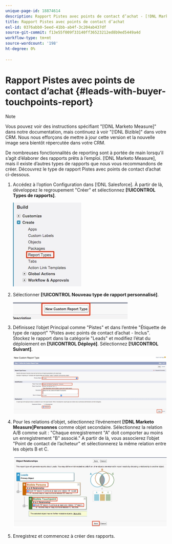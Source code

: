 ```yaml
---
unique-page-id: 18874614
description: Rapport Pistes avec points de contact d’achat - [!DNL Marketo Measure] - Documentation du produit
title: Rapport Pistes avec points de contact d’achat
exl-id: 0376abb0-5eed-41bb-ab4f-3c204ab437df
source-git-commit: f13e55f009f33140ff36523212ed8b9ed5449a4d
workflow-type: tm+mt
source-wordcount: '198'
ht-degree: 0%

---
```


# Rapport Pistes avec points de contact d’achat {#leads-with-buyer-touchpoints-report}

>[!NOTE]
>
>Vous pouvez voir des instructions spécifiant &quot;[!DNL Marketo Measure]&quot; dans notre documentation, mais continuez à voir &quot;[!DNL Bizible]&quot; dans votre CRM. Nous nous efforçons de mettre à jour cette version et la nouvelle image sera bientôt répercutée dans votre CRM.

De nombreuses fonctionnalités de reporting sont à portée de main lorsqu’il s’agit d’élaborer des rapports prêts à l’emploi. [!DNL Marketo Measure], mais il existe d’autres types de rapports que nous vous recommandons de créer. Découvrez le type de rapport Pistes avec points de contact d’achat ci-dessous.

1. Accédez à l’option Configuration dans [!DNL Salesforce]. À partir de là, développez le regroupement &quot;Créer&quot; et sélectionnez **[!UICONTROL Types de rapports]**.

   ![](assets/1.jpg)

1. Sélectionner **[!UICONTROL Nouveau type de rapport personnalisé]**.

   ![](assets/2.jpg)

1. Définissez l’objet Principal comme &quot;Pistes&quot; et dans l’entrée &quot;Étiquette de type de rapport&quot; &quot;Pistes avec points de contact d’achat - Inclus&quot;. Stockez le rapport dans la catégorie &quot;Leads&quot; et modifiez l’état du déploiement en **[!UICONTROL Déployé]**. Sélectionnez **[!UICONTROL Suivant]**.

   ![](assets/3.jpg)

1. Pour les relations d’objet, sélectionnez l’événement **[!DNL Marketo Measure]Personnes** comme objet secondaire. Sélectionnez la relation A/B comme suit : &quot;Chaque enregistrement &quot;A&quot; doit comporter au moins un enregistrement &quot;B&quot; associé.&quot; A partir de là, vous associerez l’objet &quot;Point de contact de l’acheteur&quot; et sélectionnerez la même relation entre les objets B et C.

   ![](assets/4.jpg)

1. Enregistrez et commencez à créer des rapports.
